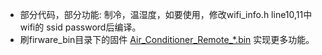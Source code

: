 
* 部分代码，部分功能: 制冷，温湿度，如要使用，修改wifi_info.h line10,11中wifi的 ssid password后编译。
* 刷firware_bin目录下的固件 [Air_Conditioner_Remote_*.bin](/firware_bin)  实现更多功能。

